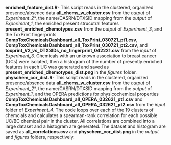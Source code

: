 **enriched_feature_dist.R**- This script reads in the clustered, organized presence/absence data **all_chems_w_cluster.csv** from the *output* of *Experiment_2**, the name/CASRN/DTXSID mapping from the *output* of *Experiment_1*, the enriched present strucutral features **present_enriched_chemotypes.csv** from the *output* of *Experiment_3*, and the ToxPrint fingerprints **CompToxChemicalsDashboard_all_ToxPrint_030721_pt1.csv**, **CompToxChemicalsDashboard_all_ToxPrint_030721_pt2.csv**, and **toxprint_V2_vs_DTXSIDs_no_fingerprint_042221.csv** from the *input* of *Experiment_3*. Chemicals with an unknown association to breast cancer (UCs) were isolated, then a histogram of the number of presently enriched features in each UC was generated and saved as **present_enriched_chemotypes_dist.png** in the *figures* folder.
**physchem_cor_dist.R**- This script reads in the clustered, organized presence/absence data **all_chems_w_cluster.csv** from the *output* of *Experiment_2**, the name/CASRN/DTXSID mapping from the *output* of *Experiment_1*, and the OPERA predictions for physicochemical properties **CompToxChemicalsDashboard_all_OPERA_032621_pt1.csv** and **CompToxChemicalsDashboard_all_OPERA_032621_pt2.csv** from the *input* folder of *Experiment_4*. The code loops over each of the 19 clusters of chemcials and calculates a spearman-rank correlation for each possible UC/BC chemical pair in the cluster. All correlations are combined into a large dataset and a histogram are generated. The dataset and histogram are saved as **all_correlations.csv** and **physchem_cor_dist.png** in the *output* and *figures* folders, respectively.
